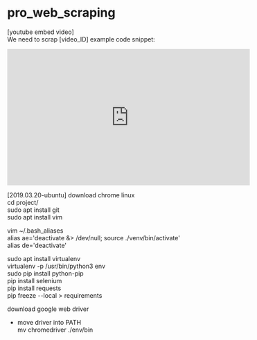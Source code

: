 # pro_web_scraping
[youtube embed video]  
We need to scrap [video_ID]
example code snippet:  
<iframe width="560" height="315" src="https://www.youtube.com/embed/[video_ID]" frameborder="0" allow="accelerometer; autoplay; encrypted-media; gyroscope; picture-in-picture" allowfullscreen></iframe>  

[2019.03.20-ubuntu]
download chrome linux  
cd project/  
sudo apt install git  
sudo apt install vim  

vim ~/.bash_aliases  
alias ae='deactivate &> /dev/null; source ./venv/bin/activate'  
alias de='deactivate'  

sudo apt install virtualenv  
virtualenv -p /usr/bin/python3 env  
sudo pip install python-pip  
pip install selenium  
pip install requests  
pip freeze --local > requirements  

download google web driver  
- move driver into PATH  
mv chromedriver ./env/bin  

